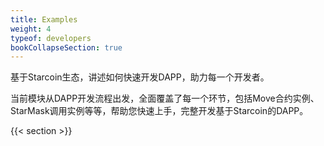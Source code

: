 ```yaml
---
title: Examples
weight: 4
typeof: developers
bookCollapseSection: true
---
```


基于Starcoin生态，讲述如何快速开发DAPP，助力每一个开发者。

当前模块从DAPP开发流程出发，全面覆盖了每一个环节，包括Move合约实例、StarMask调用实例等等，帮助您快速上手，完整开发基于Starcoin的DAPP。

<!--more-->

{{< section >}}
